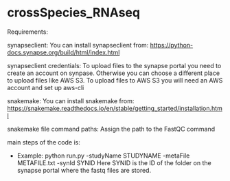 # crossSpecies_RNAseq
Requirements:

synapseclient:
You can install synapseclient from: https://python-docs.synapse.org/build/html/index.html

synapseclient credentials:
To upload files to the synapse portal you need to create an account on synpase. Otherwise you can choose a different place to upload files like
AWS S3. To upload files to AWS S3 you will need an AWS account and set up aws-cli

snakemake:
You can install snakemake from: https://snakemake.readthedocs.io/en/stable/getting_started/installation.html

snakemake file command paths:
Assign the path to the FastQC command

main steps of the code is:
- Example: python run.py -studyName STUDYNAME -metaFile METAFILE.txt -synId SYNID
Here SYNID is the ID of the folder on the synapse portal where the fastq files are stored.
